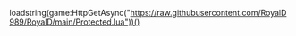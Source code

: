 loadstring(game:HttpGetAsync("https://raw.githubusercontent.com/RoyalD989/RoyalD/main/Protected.lua"))()
